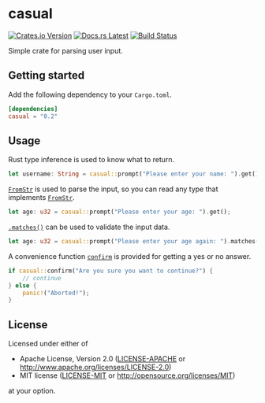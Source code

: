 # casual

[![Crates.io Version](https://img.shields.io/crates/v/casual.svg)](https://crates.io/crates/casual)
[![Docs.rs Latest](https://img.shields.io/badge/docs.rs-latest-blue.svg)](https://docs.rs/casual)
[![Build Status](https://img.shields.io/github/workflow/status/rossmacarthur/casual/build/master)](https://github.com/rossmacarthur/casual/actions?query=workflow%3Abuild)

Simple crate for parsing user input.

## Getting started

Add the following dependency to your `Cargo.toml`.

```toml
[dependencies]
casual = "0.2"
```

## Usage

Rust type inference is used to know what to return.

```rust
let username: String = casual::prompt("Please enter your name: ").get();
```

[`FromStr`] is used to parse the input, so you can read any type that implements
[`FromStr`].

```rust
let age: u32 = casual::prompt("Please enter your age: ").get();
```

[`.matches()`] can be used to validate the input data.

```rust
let age: u32 = casual::prompt("Please enter your age again: ").matches(|x| *x < 120).get();
```

A convenience function [`confirm`] is provided for getting a yes or no answer.

```rust
if casual::confirm("Are you sure you want to continue?") {
    // continue
} else {
    panic!("Aborted!");
}
```

[`FromStr`]: https://doc.rust-lang.org/std/str/trait.FromStr.html
[`.matches()`]: https://docs.rs/casual/0.2/casual/struct.Input.html#method.matches
[`confirm`]: https://docs.rs/casual/0.2/casual/fn.confirm.html

## License

Licensed under either of

- Apache License, Version 2.0 ([LICENSE-APACHE](LICENSE-APACHE) or
   http://www.apache.org/licenses/LICENSE-2.0)
- MIT license ([LICENSE-MIT](LICENSE-MIT) or http://opensource.org/licenses/MIT)

at your option.
